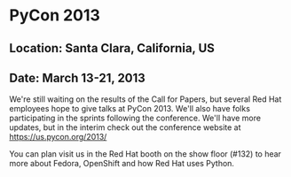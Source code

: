 # PyCon 2013
## Location: Santa Clara, California, US
## Date: March 13-21, 2013

We're still waiting on the results of the Call for Papers, but several Red Hat employees hope to give talks at PyCon 2013. We'll also have folks participating in the sprints following the conference. We'll have more updates, but in the interim check out the conference website at <https://us.pycon.org/2013/>

You can plan visit us in the Red Hat booth on the show floor (#132) to hear more about Fedora, OpenShift and how Red Hat uses Python.
